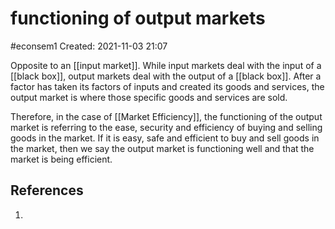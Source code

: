 # functioning of output markets
#econsem1 
Created: 2021-11-03 21:07

Opposite to an [[input market]]. While input markets deal with the input of a [[black box]], output markets deal with the output of a [[black box]]. After a factor has taken its factors of inputs and created its goods and services, the output market is where those specific goods and services are sold. 

Therefore, in the case of [[Market Efficiency]], the functioning of the output market is referring to the ease, security and efficiency of buying and selling goods in the market. If it is easy, safe and efficient to buy and sell goods in the market, then we say the output market is functioning well and that the market is being efficient. 

## References
1. 